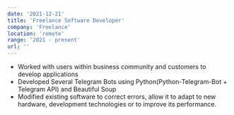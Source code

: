 ```yaml
---
date: '2021-12-21'
title: 'Freelance Software Developer'
company: 'Freelance'
location: 'remote'
range: '2021 - present'
url: ''
---
```


- Worked with users within business community and customers to develop applications
- Developed Several Telegram Bots using Python(Python-Telegram-Bot + Telegram API) and Beautiful Soup
- Modified existing software to correct errors, allow it to adapt to new hardware, development technologies or to improve its performance.

